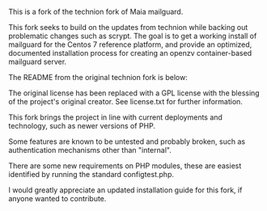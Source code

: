 This is a fork of the technion fork of Maia mailguard.

This fork seeks to build on the updates from technion while backing out problematic changes such as scrypt. The goal is to get a working install of mailguard for the Centos 7 reference platform, and provide an optimized, documented installation process for creating an openzv container-based mailguard server.

The README from the original technion fork is below:

The original license has been replaced with a GPL license with the blessing of the project's original creator. See license.txt for further information.

This fork brings the project in line with current deployments and technology, such as newer versions of PHP.

Some features are known to be untested and probably broken, such as authentication mechanisms other than "internal".

There are some new requirements on PHP modules, these are easiest identified by running the standard configtest.php.

I would greatly appreciate an updated installation guide for this fork, if anyone wanted to contribute.

